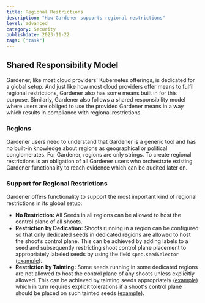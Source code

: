 ```yaml
---
title: Regional Restrictions
description: "How Gardener supports regional restrictions"
level: advanced
category: Security
publishdate: 2023-11-22
tags: ["task"]
---
```


## Shared Responsibility Model

Gardener, like most cloud providers' Kubernetes offerings, is dedicated for a global setup. And just like how most cloud providers offer means to fulfil regional restrictions, Gardener also has some means built in for this purpose. Similarly, Gardener also follows a shared responsibility model where users are obliged to use the provided Gardener means in a way which results in compliance with regional restrictions.

### Regions

Gardener users need to understand that Gardener is a generic tool and has no built-in knowledge about regions as geographical or political conglomerates. For Gardener, regions are only strings. To create regional restrictions is an obligation of all Gardener users who orchestrate existing Gardener functionality to reach evidence which can be audited later on.

### Support for Regional Restrictions

Gardener offers functionality to support the most important kind of regional restrictions in its global setup:

- **No Restriction:** All Seeds in all regions can be allowed to host the control plane of all shoots.
- **Restriction by Dedication:** Shoots running in a region can be configured so that only dedicated seeds in dedicated regions are allowed to host the shoot’s control plane. This can be achieved by adding labels to a seed and subsequently restricting shoot control plane placement to appropriately labeled seeds by using the field `spec.seedSelector` ([example](https://github.com/gardener/gardener/blob/v1.84.1/example/90-shoot.yaml#L365-L368)).
- **Restriction by Tainting:** Some seeds running in some dedicated regions are not allowed to host the control plane of any shoots unless explicitly allowed. This can be achieved by tainting seeds appropriately ([example](https://github.com/gardener/gardener/blob/v1.84.1/example/50-seed.yaml#L86-L88)) which in turn requires explicit tolerations if a shoot's control plane should be placed on such tainted seeds ([example](https://github.com/gardener/gardener/blob/v1.84.1/example/90-shoot.yaml#L360-L361)).
